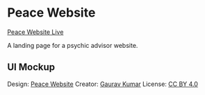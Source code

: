 # Peace Website

[Peace Website Live](https://eest12.github.io/Frontend-Practice-From-Mockups/Peace_Website/)

A landing page for a psychic advisor website.

## UI Mockup

Design: [Peace Website](https://www.figma.com/community/file/1025037309408393151/Peace-Website---Full-Website)
Creator: [Gaurav Kumar](https://www.figma.com/@gauravkumar)
License: [CC BY 4.0](https://creativecommons.org/licenses/by/4.0/)
